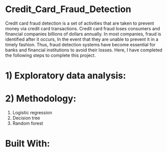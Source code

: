 # Credit_Card_Fraud_Detection
Credit card fraud detection is a set of activities that are taken to prevent money via credit card transactions. Credit card fraud loses consumers and financial companies billions of dollars annually. In most companies, fraud is identified after it occurs, In the event that they are unable to prevent it in a timely fashion. Thus, fraud detection systems have become essential for banks and financial institutions to avoid their losses. Here, I have completed the following steps to complete this project.
# 1) Exploratory data analysis:
# 2) Methodology:
   1)	Logistic regression
   2)	Decision tree
   3)	Random forest
# Built With:


